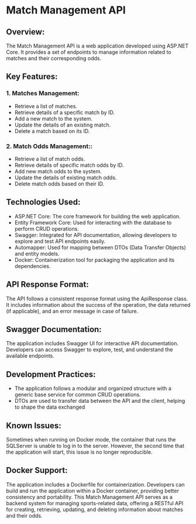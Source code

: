 # Match Management API

## Overview:
The Match Management API is a web application developed using ASP.NET Core. It provides a set of endpoints to manage information related to matches and their corresponding odds.

## Key Features:

### 1. Matches Management:
- Retrieve a list of matches.
- Retrieve details of a specific match by ID.
- Add a new match to the system.
- Update the details of an existing match.
- Delete a match based on its ID.

### 2. Match Odds Management::
- Retrieve a list of match odds.
- Retrieve details of specific match odds by ID.
- Add new match odds to the system.
- Update the details of existing match odds.
- Delete match odds based on their ID.

## Technologies Used:

- ASP.NET Core: The core framework for building the web application.
- Entity Framework Core: Used for interacting with the database to perform CRUD operations.
- Swagger: Integrated for API documentation, allowing developers to explore and test API endpoints easily.
- Automapper: Used for mapping between DTOs (Data Transfer Objects) and entity models.
- Docker: Containerization tool for packaging the application and its dependencies.

## API Response Format:
The API follows a consistent response format using the ApiResponse<T> class. It includes information about the success of the operation, the data returned (if applicable), and an error message in case of failure.

## Swagger Documentation:
The application includes Swagger UI for interactive API documentation. Developers can access Swagger to explore, test, and understand the available endpoints.

## Development Practices:
- The application follows a modular and organized structure with a generic base service for common CRUD operations.
- DTOs are used to transfer data between the API and the client, helping to shape the data exchanged

## Known Issues:
Sometimes when running on Docker mode, the container that runs the SQLServer is unable to log in to the server. However, the second time that the application will start, this issue is no longer reproducible.

## Docker Support:
The application includes a Dockerfile for containerization. Developers can build and run the application within a Docker container, providing better consistency and portability.
This Match Management API serves as a backend system for managing sports-related data, offering a RESTful API for creating, retrieving, updating, and deleting information about matches and their odds.
   
